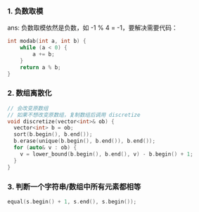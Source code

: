 ### 1. 负数取模
ans: 负数取模依然是负数，如 -1 % 4 = -1，要解决需要代码：

```c++
int modab(int a, int b) {
	while (a < 0) {
		a += b;
	}
	return a % b;
}
```

### 2. 数组离散化

```cpp
// 会改变原数组
// 如果不想改变原数组，复制数组后调用 discretize
void discretize(vector<int>& ob) {
  vector<int> b = ob;
  sort(b.begin(), b.end());
  b.erase(unique(b.begin(), b.end()), b.end());
  for (auto& v : ob) {
    v = lower_bound(b.begin(), b.end(), v) - b.begin() + 1;
  }
}
```

### 3. 判断一个字符串/数组中所有元素都相等

```cpp
equal(s.begin() + 1, s.end(), s.begin());
```

